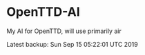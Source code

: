 # OpenTTD-AI
My AI for OpenTTD, will use primarily air

Latest backup: Sun Sep 15 05:22:01 UTC 2019
